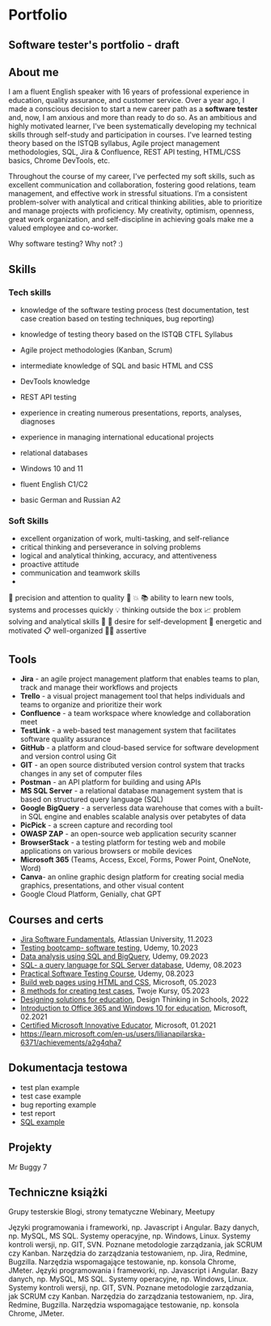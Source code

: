 # Portfolio
## Software tester's portfolio - draft


## About me
I am a fluent English speaker with 16 years of professional experience in education, quality assurance, and customer service. Over a year ago, I made a conscious decision to start a new career path as a **software tester** and, now, I am anxious and more than ready to do so.
As an ambitious and highly motivated learner,  I've been systematically developing my technical skills through self-study and participation in courses.  I've learned testing theory based on the ISTQB syllabus, Agile project management methodologies, SQL, Jira & Confluence, REST API testing, HTML/CSS basics, Chrome DevTools, etc.

Throughout the course of my career, I've perfected my soft skills, such as excellent communication and collaboration, fostering good relations, team management, and effective work in stressful situations. I’m a consistent problem-solver with analytical and critical thinking abilities, able to prioritize and manage projects with proficiency. My creativity, optimism, openness, great work organization, and self-discipline in achieving goals make me a valued employee and co-worker.

Why software testing? Why not? :)

## Skills
### Tech skills

* knowledge of the software testing process (test documentation, test case creation based on testing techniques, bug reporting)
* knowledge of testing theory based on the ISTQB CTFL Syllabus
* Agile project methodologies (Kanban, Scrum)
* intermediate knowledge of SQL and basic HTML and CSS
* DevTools knowledge
* REST API testing
* experience in creating numerous presentations, reports, analyses, diagnoses
* experience in managing international educational projects
* relational databases
* Windows 10 and 11

* fluent English C1/C2
* basic German and Russian A2

### Soft Skills

* excellent organization of work, multi-tasking, and self-reliance
* critical thinking and perseverance in solving problems 
* logical and analytical thinking, accuracy, and attentiveness
* proactive attitude
* communication and teamwork skills
* 

🔎 precision and attention to quality
🙌 
💥 
📚 ability to learn new tools, systems and processes quickly
💡 thinking outside the box
📈 problem solving and analytical skills
🚀 
🔁 desire for self-development
🔋 energetic and motivated
📋 well-organized
🙅‍♀️ assertive

## Tools

* **Jira** - an agile project management platform that enables teams to plan, track and manage their workflows and projects
* **Trello** - a visual project management tool that helps individuals and teams to organize and prioritize their work
* **Confluence** - a team workspace where knowledge and collaboration meet
* **TestLink** - a web-based test management system that facilitates software quality assurance
* **GitHub** -  a platform and cloud-based service for software development and version control using Git 
* **GIT** - an open source distributed version control system that tracks changes in any set of computer files
* **Postman** - an API platform for building and using APIs
* **MS SQL Server** - a relational database management system that is based on structured query language (SQL)
* **Google BigQuery** - a serverless data warehouse that comes with a built-in SQL engine and enables scalable analysis over petabytes of data
* **PicPick** - a screen capture and recording tool
* **OWASP ZAP** - an open-source web application security scanner
* **BrowserStack** - a testing platform for testing web and mobile applications on various browsers or mobile devices
* **Microsoft 365** (Teams, Access, Excel, Forms, Power Point, OneNote, Word)
* **Canva**- an online graphic design platform for creating social media graphics, presentations, and other visual content
*  Google Cloud Platform, Genially, chat GPT
  
## Courses and certs

* [Jira Software Fundamentals](https://university.atlassian.com/student/award/pQSuKn7Sd6dBAp2Y9hpzCRjc), Atlassian University, 11.2023
* [Testing bootcamp- software testing](https://udemy-certificate.s3.amazonaws.com/pdf/UC-5cf73caf-2b43-4ea9-8653-d2c2292e19a7.pdf), Udemy, 10.2023 
* [Data analysis using SQL and BigQuery](https://udemy-certificate.s3.amazonaws.com/pdf/UC-e520e2db-1e44-42d7-9957-2ab5710a9776.pdf), Udemy, 09.2023
* [SQL- a query language for SQL Server database](https://udemy-certificate.s3.amazonaws.com/pdf/UC-c9a46702-c550-4cde-a427-42072a3ac76f.pdf), Udemy, 08.2023
* [Practical Software Testing Course](https://udemy-certificate.s3.amazonaws.com/pdf/UC-133c8422-678f-4fd6-9a21-5fb3f762be5e.pdf), Udemy, 08.2023
* [Build web pages using HTML and CSS](https://learn.microsoft.com/en-us/users/lilianapilarska-6371/achievements/a2fuwey7), Microsoft, 05.2023
* [8 methods for creating test cases](https://docs.google.com/document/d/1h7Cl-mkJKnCyfqafR8kJsVuBAqLcLrncRYFl-uwf6n0/edit?usp=sharing), Twoje Kursy, 05.2023
* [Designing solutions for education](https://docs.google.com/document/d/1CuBJW0xAv7IeryuDQJmMztT4s868r686LLey4DyvS5I/edit?usp=sharing), Design Thinking in Schools, 2022
* [Introduction to Office 365 and Windows 10 for education](https://docs.google.com/document/d/1gfLoixn_MkEFmGRSiSOitDFnh1Q6_krtWf0oCQWEjPg/edit?usp=sharing), Microsoft, 02.2021
* [Certified Microsoft Innovative Educator](https://docs.google.com/document/d/1HSuWHEJZHCdsbVIvknFwKlYy35RutnMllmLtMbyAOew/edit?usp=sharing), Microsoft, 01.2021
* https://learn.microsoft.com/en-us/users/lilianapilarska-6371/achievements/a2g4qha7
  
## Dokumentacja testowa

* test plan example
* test case example
* bug reporting example
* test report
* [SQL example](https://docs.google.com/document/d/1cze-GCY99FtVMoEOmiQ7HBUCwbTKcssNgPuXfwkr1io/edit?usp=sharing)

## Projekty
Mr Buggy 7

## Techniczne książki
Grupy testerskie
Blogi, strony tematyczne
Webinary, Meetupy

Języki programowania i frameworki, np. Javascript i Angular.
Bazy danych, np. MySQL, MS SQL.
Systemy operacyjne, np. Windows, Linux.
Systemy kontroli wersji, np. GIT, SVN.
Poznane metodologie zarządzania, jak SCRUM czy Kanban.
Narzędzia do zarządzania testowaniem, np. Jira, Redmine, Bugzilla.
Narzędzia wspomagające testowanie, np. konsola Chrome, JMeter.
Języki programowania i frameworki, np. Javascript i Angular.
Bazy danych, np. MySQL, MS SQL.
Systemy operacyjne, np. Windows, Linux.
Systemy kontroli wersji, np. GIT, SVN.
Poznane metodologie zarządzania, jak SCRUM czy Kanban.
Narzędzia do zarządzania testowaniem, np. Jira, Redmine, Bugzilla.
Narzędzia wspomagające testowanie, np. konsola Chrome, JMeter.

